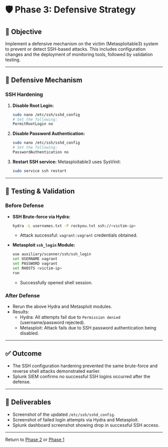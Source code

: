 # 🛡️ Phase 3: Defensive Strategy

## 🎯 Objective
Implement a defensive mechanism on the victim (Metasploitable3) system to prevent or detect SSH-based attacks. This includes configuration changes and the deployment of monitoring tools, followed by validation testing.

---

## 🔐 Defensive Mechanism
### SSH Hardening
1. **Disable Root Login:**
   ```bash
   sudo nano /etc/ssh/sshd_config
   # Set the following:
   PermitRootLogin no
   ```
2. **Disable Password Authentication:**
   ```bash
   sudo nano /etc/ssh/sshd_config
   # Set the following:
   PasswordAuthentication no
   ```
3. **Restart SSH service:**
   Metasploitable3 uses SysVinit:
   ```bash
   sudo service ssh restart
   ```

---

## 🧪 Testing & Validation
### Before Defense
- **SSH Brute-force via Hydra:**
   ```bash
   hydra -L usernames.txt -P rockyou.txt ssh://<victim-ip>
   ```
   - Attack successful: `vagrant:vagrant` credentials obtained.

- **Metasploit `ssh_login` Module:**
   ```bash
   use auxiliary/scanner/ssh/ssh_login
   set USERNAME vagrant
   set PASSWORD vagrant
   set RHOSTS <victim-ip>
   run
   ```
   - Successfully opened shell session.

### After Defense
- Rerun the above Hydra and Metasploit modules.
- Results:
  - Hydra: All attempts fail due to `Permission denied` (username/password rejected).
  - Metasploit: Attack fails due to SSH password authentication being disabled.

---

## ✅ Outcome
- The SSH configuration hardening prevented the same brute-force and reverse shell attacks demonstrated earlier.
- Splunk SIEM confirms no successful SSH logins occurred after the defense.

---

## 📸 Deliverables
- Screenshot of the updated `/etc/ssh/sshd_config`.
- Screenshot of failed login attempts via Hydra and Metasploit.
- Splunk dashboard screenshot showing drop in successful SSH access.

---

Return to [Phase 2](./phase2.md) or [Phase 1](./phase1.md)

